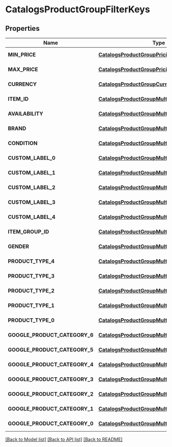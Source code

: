 # CatalogsProductGroupFilterKeys
## Properties

| Name | Type | Description | Notes |
|------------ | ------------- | ------------- | -------------|
| **MIN\_PRICE** | [**CatalogsProductGroupPricingCriteria**](.md) |  | [default to null] |
| **MAX\_PRICE** | [**CatalogsProductGroupPricingCriteria**](.md) |  | [default to null] |
| **CURRENCY** | [**CatalogsProductGroupCurrencyCriteria**](.md) |  | [default to null] |
| **ITEM\_ID** | [**CatalogsProductGroupMultipleStringCriteria**](.md) |  | [default to null] |
| **AVAILABILITY** | [**CatalogsProductGroupMultipleStringCriteria**](.md) |  | [default to null] |
| **BRAND** | [**CatalogsProductGroupMultipleStringCriteria**](.md) |  | [default to null] |
| **CONDITION** | [**CatalogsProductGroupMultipleStringCriteria**](.md) |  | [default to null] |
| **CUSTOM\_LABEL\_0** | [**CatalogsProductGroupMultipleStringCriteria**](.md) |  | [default to null] |
| **CUSTOM\_LABEL\_1** | [**CatalogsProductGroupMultipleStringCriteria**](.md) |  | [default to null] |
| **CUSTOM\_LABEL\_2** | [**CatalogsProductGroupMultipleStringCriteria**](.md) |  | [default to null] |
| **CUSTOM\_LABEL\_3** | [**CatalogsProductGroupMultipleStringCriteria**](.md) |  | [default to null] |
| **CUSTOM\_LABEL\_4** | [**CatalogsProductGroupMultipleStringCriteria**](.md) |  | [default to null] |
| **ITEM\_GROUP\_ID** | [**CatalogsProductGroupMultipleStringCriteria**](.md) |  | [default to null] |
| **GENDER** | [**CatalogsProductGroupMultipleStringCriteria**](.md) |  | [default to null] |
| **PRODUCT\_TYPE\_4** | [**CatalogsProductGroupMultipleStringListCriteria**](.md) |  | [default to null] |
| **PRODUCT\_TYPE\_3** | [**CatalogsProductGroupMultipleStringListCriteria**](.md) |  | [default to null] |
| **PRODUCT\_TYPE\_2** | [**CatalogsProductGroupMultipleStringListCriteria**](.md) |  | [default to null] |
| **PRODUCT\_TYPE\_1** | [**CatalogsProductGroupMultipleStringListCriteria**](.md) |  | [default to null] |
| **PRODUCT\_TYPE\_0** | [**CatalogsProductGroupMultipleStringListCriteria**](.md) |  | [default to null] |
| **GOOGLE\_PRODUCT\_CATEGORY\_6** | [**CatalogsProductGroupMultipleStringListCriteria**](.md) |  | [default to null] |
| **GOOGLE\_PRODUCT\_CATEGORY\_5** | [**CatalogsProductGroupMultipleStringListCriteria**](.md) |  | [default to null] |
| **GOOGLE\_PRODUCT\_CATEGORY\_4** | [**CatalogsProductGroupMultipleStringListCriteria**](.md) |  | [default to null] |
| **GOOGLE\_PRODUCT\_CATEGORY\_3** | [**CatalogsProductGroupMultipleStringListCriteria**](.md) |  | [default to null] |
| **GOOGLE\_PRODUCT\_CATEGORY\_2** | [**CatalogsProductGroupMultipleStringListCriteria**](.md) |  | [default to null] |
| **GOOGLE\_PRODUCT\_CATEGORY\_1** | [**CatalogsProductGroupMultipleStringListCriteria**](.md) |  | [default to null] |
| **GOOGLE\_PRODUCT\_CATEGORY\_0** | [**CatalogsProductGroupMultipleStringListCriteria**](.md) |  | [default to null] |

[[Back to Model list]](../README.md#documentation-for-models) [[Back to API list]](../README.md#documentation-for-api-endpoints) [[Back to README]](../README.md)

